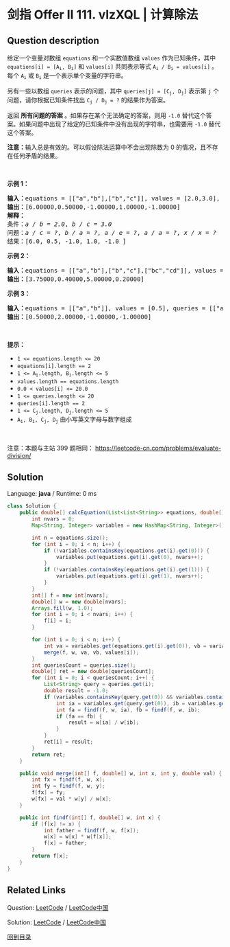 ﻿# 剑指 Offer II 111. vlzXQL | 计算除法

## Question description

<!--If you want to use the English description, use <p>English description is not available for the problem. Please switch to Chinese.</p>
 instead-->
<p>给定一个变量对数组 <code>equations</code> 和一个实数值数组 <code>values</code> 作为已知条件，其中 <code>equations[i] = [A<sub>i</sub>, B<sub>i</sub>]</code> 和 <code>values[i]</code> 共同表示等式 <code>A<sub>i</sub> / B<sub>i</sub> = values[i]</code> 。每个 <code>A<sub>i</sub></code> 或 <code>B<sub>i</sub></code> 是一个表示单个变量的字符串。</p>

<p>另有一些以数组 <code>queries</code> 表示的问题，其中 <code>queries[j] = [C<sub>j</sub>, D<sub>j</sub>]</code> 表示第 <code>j</code> 个问题，请你根据已知条件找出 <code>C<sub>j</sub> / D<sub>j</sub> = ?</code> 的结果作为答案。</p>

<p>返回 <strong>所有问题的答案</strong> 。如果存在某个无法确定的答案，则用 <code>-1.0</code> 替代这个答案。如果问题中出现了给定的已知条件中没有出现的字符串，也需要用 <code>-1.0</code> 替代这个答案。</p>

<p><strong>注意：</strong>输入总是有效的。可以假设除法运算中不会出现除数为 0 的情况，且不存在任何矛盾的结果。</p>

<p>&nbsp;</p>

<p><strong>示例 1：</strong></p>

<pre>
<strong>输入：</strong>equations = [[&quot;a&quot;,&quot;b&quot;],[&quot;b&quot;,&quot;c&quot;]], values = [2.0,3.0], queries = [[&quot;a&quot;,&quot;c&quot;],[&quot;b&quot;,&quot;a&quot;],[&quot;a&quot;,&quot;e&quot;],[&quot;a&quot;,&quot;a&quot;],[&quot;x&quot;,&quot;x&quot;]]
<strong>输出：</strong>[6.00000,0.50000,-1.00000,1.00000,-1.00000]
<strong>解释：</strong>
条件：<em>a / b = 2.0</em>, <em>b / c = 3.0</em>
问题：<em>a / c = ?</em>, <em>b / a = ?</em>, <em>a / e = ?</em>, <em>a / a = ?</em>, <em>x / x = ?</em>
结果：[6.0, 0.5, -1.0, 1.0, -1.0 ]
</pre>

<p><strong>示例 2：</strong></p>

<pre>
<strong>输入：</strong>equations = [[&quot;a&quot;,&quot;b&quot;],[&quot;b&quot;,&quot;c&quot;],[&quot;bc&quot;,&quot;cd&quot;]], values = [1.5,2.5,5.0], queries = [[&quot;a&quot;,&quot;c&quot;],[&quot;c&quot;,&quot;b&quot;],[&quot;bc&quot;,&quot;cd&quot;],[&quot;cd&quot;,&quot;bc&quot;]]
<strong>输出：</strong>[3.75000,0.40000,5.00000,0.20000]
</pre>

<p><strong>示例 3：</strong></p>

<pre>
<strong>输入：</strong>equations = [[&quot;a&quot;,&quot;b&quot;]], values = [0.5], queries = [[&quot;a&quot;,&quot;b&quot;],[&quot;b&quot;,&quot;a&quot;],[&quot;a&quot;,&quot;c&quot;],[&quot;x&quot;,&quot;y&quot;]]
<strong>输出：</strong>[0.50000,2.00000,-1.00000,-1.00000]
</pre>

<p>&nbsp;</p>

<p><strong>提示：</strong></p>

<ul>
	<li><code>1 &lt;= equations.length &lt;= 20</code></li>
	<li><code>equations[i].length == 2</code></li>
	<li><code>1 &lt;= A<sub>i</sub>.length, B<sub>i</sub>.length &lt;= 5</code></li>
	<li><code>values.length == equations.length</code></li>
	<li><code>0.0 &lt; values[i] &lt;= 20.0</code></li>
	<li><code>1 &lt;= queries.length &lt;= 20</code></li>
	<li><code>queries[i].length == 2</code></li>
	<li><code>1 &lt;= C<sub>j</sub>.length, D<sub>j</sub>.length &lt;= 5</code></li>
	<li><code>A<sub>i</sub>, B<sub>i</sub>, C<sub>j</sub>, D<sub>j</sub></code> 由小写英文字母与数字组成</li>
</ul>

<p>&nbsp;</p>

<p><meta charset="UTF-8" />注意：本题与主站 399&nbsp;题相同：&nbsp;<a href="https://leetcode-cn.com/problems/evaluate-division/">https://leetcode-cn.com/problems/evaluate-division/</a></p>




## Solution

Language: **java**  /  Runtime: 0 ms

```java
class Solution {
    public double[] calcEquation(List<List<String>> equations, double[] values, List<List<String>> queries) {
        int nvars = 0;
        Map<String, Integer> variables = new HashMap<String, Integer>();

        int n = equations.size();
        for (int i = 0; i < n; i++) {
            if (!variables.containsKey(equations.get(i).get(0))) {
                variables.put(equations.get(i).get(0), nvars++);
            }
            if (!variables.containsKey(equations.get(i).get(1))) {
                variables.put(equations.get(i).get(1), nvars++);
            }
        }
        int[] f = new int[nvars];
        double[] w = new double[nvars];
        Arrays.fill(w, 1.0);
        for (int i = 0; i < nvars; i++) {
            f[i] = i;
        }

        for (int i = 0; i < n; i++) {
            int va = variables.get(equations.get(i).get(0)), vb = variables.get(equations.get(i).get(1));
            merge(f, w, va, vb, values[i]);
        }
        int queriesCount = queries.size();
        double[] ret = new double[queriesCount];
        for (int i = 0; i < queriesCount; i++) {
            List<String> query = queries.get(i);
            double result = -1.0;
            if (variables.containsKey(query.get(0)) && variables.containsKey(query.get(1))) {
                int ia = variables.get(query.get(0)), ib = variables.get(query.get(1));
                int fa = findf(f, w, ia), fb = findf(f, w, ib);
                if (fa == fb) {
                    result = w[ia] / w[ib];
                }
            }
            ret[i] = result;
        }
        return ret;
    }

    public void merge(int[] f, double[] w, int x, int y, double val) {
        int fx = findf(f, w, x);
        int fy = findf(f, w, y);
        f[fx] = fy;
        w[fx] = val * w[y] / w[x];
    }

    public int findf(int[] f, double[] w, int x) {
        if (f[x] != x) {
            int father = findf(f, w, f[x]);
            w[x] = w[x] * w[f[x]];
            f[x] = father;
        }
        return f[x];
    }
}


```



## Related Links

Question: [LeetCode](https://leetcode.com/problems/vlzXQL/description/)  /  [LeetCode中国](https://leetcode-cn.com/problems/vlzXQL/description/)

Solution: [LeetCode](https://leetcode.com/articles/vlzXQL/)  /  [LeetCode中国](https://leetcode-cn.com/articles/vlzXQL/)

[回到目录](../README.md)